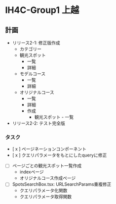 # IH4C-Group1 上越

## 計画

- リリース2-1: 修正版作成
  - カテゴリー
  - 観光スポット
    - 一覧
    - 詳細
  - モデルコース
    - 一覧
    - 詳細
  - オリジナルコース
    - 一覧
    - 詳細
    - 作成
      - 観光スポット - 一覧
- リリース2-2: テスト完全版

### タスク

- [ x ] ページネーションコンポーネント
- [ x ] クエリパラメータをもとにしたqueryに修正
- [  ] ページごとの観光スポット一覧作成
  - indexページ
  - オリジナルコース作成ページ
- [  ] SpotsSearchBox.tsx: URLSearchParams重複修正
  - クエリパラメータ化関数
  - クエリパラメータ取得関数